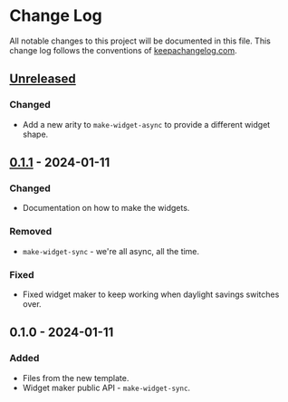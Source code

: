 # Change Log
All notable changes to this project will be documented in this file. This change log follows the conventions of [keepachangelog.com](http://keepachangelog.com/).

## [Unreleased]
### Changed
- Add a new arity to `make-widget-async` to provide a different widget shape.

## [0.1.1] - 2024-01-11
### Changed
- Documentation on how to make the widgets.

### Removed
- `make-widget-sync` - we're all async, all the time.

### Fixed
- Fixed widget maker to keep working when daylight savings switches over.

## 0.1.0 - 2024-01-11
### Added
- Files from the new template.
- Widget maker public API - `make-widget-sync`.

[Unreleased]: https://sourcehost.site/your-name/clojure-training-2024/compare/0.1.1...HEAD
[0.1.1]: https://sourcehost.site/your-name/clojure-training-2024/compare/0.1.0...0.1.1
